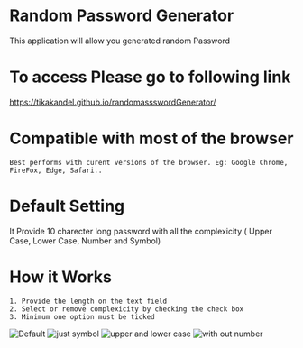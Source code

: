 # Random Password Generator
This application will allow you generated random Password 

# To access Please go to following link

https://tikakandel.github.io/randomassswordGenerator/

# Compatible with most of the browser 
    
    Best performs with curent versions of the browser. Eg: Google Chrome, FireFox, Edge, Safari..
    
# Default  Setting 
  It Provide 10 charecter long password with all the complexicity ( Upper Case, Lower Case, Number and Symbol) 
  
# How it Works
    1. Provide the length on the text field
    2. Select or remove complexicity by checking the check box 
    3. Minimum one option must be ticked 
  
  ![Default](https://user-images.githubusercontent.com/84317073/121775604-1ae64e80-cbcc-11eb-9349-a1a5f554cf11.JPG)
![just symbol](https://user-images.githubusercontent.com/84317073/121775609-1de13f00-cbcc-11eb-9882-277074433f28.JPG)
![upper and lower case](https://user-images.githubusercontent.com/84317073/121775610-1fab0280-cbcc-11eb-894c-dfd5a6d96a10.JPG)
![with out number](https://user-images.githubusercontent.com/84317073/121775611-220d5c80-cbcc-11eb-8d3f-1479c18bdb54.JPG)

